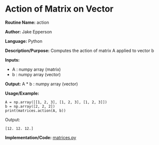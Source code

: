 # Action of Matrix on Vector

**Routine Name:** action

**Author:** Jake Epperson

**Language:** Python

**Description/Purpose:** Computes the action of matrix A applied to vector b

**Inputs:**

- A : numpy array (matrix)
- b : numpy array (vector)

**Output:** A * b : numpy array (vector)

**Usage/Example:**
 
    A = np.array([[1, 2, 3], [1, 2, 3], [1, 2, 3]])
    b = np.array([2, 2, 2])
    print(matrices.action(A, b))

Output:

    [12. 12. 12.]

**Implementation/Code:** [matrices.py](../../../src/linear_algebra/matrices.py)